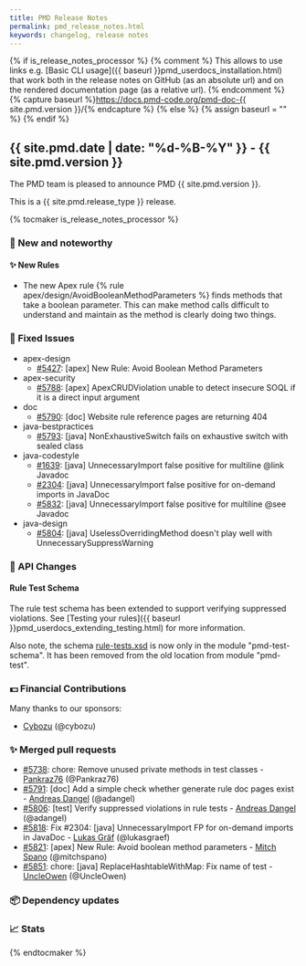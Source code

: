 ```yaml
---
title: PMD Release Notes
permalink: pmd_release_notes.html
keywords: changelog, release notes
---
```


{% if is_release_notes_processor %}
{% comment %}
This allows to use links e.g. [Basic CLI usage]({{ baseurl }}pmd_userdocs_installation.html) that work both
in the release notes on GitHub (as an absolute url) and on the rendered documentation page (as a relative url).
{% endcomment %}
{% capture baseurl %}https://docs.pmd-code.org/pmd-doc-{{ site.pmd.version }}/{% endcapture %}
{% else %}
{% assign baseurl = "" %}
{% endif %}

## {{ site.pmd.date | date: "%d-%B-%Y" }} - {{ site.pmd.version }}

The PMD team is pleased to announce PMD {{ site.pmd.version }}.

This is a {{ site.pmd.release_type }} release.

{% tocmaker is_release_notes_processor %}

### 🚀 New and noteworthy

#### ✨ New Rules

* The new Apex rule {% rule apex/design/AvoidBooleanMethodParameters %} finds methods that take a
  boolean parameter. This can make method calls difficult to understand and maintain as the method is clearly
  doing two things.

### 🐛 Fixed Issues
* apex-design
  * [#5427](https://github.com/pmd/pmd/issues/5427): \[apex] New Rule: Avoid Boolean Method Parameters
* apex-security
  * [#5788](https://github.com/pmd/pmd/issues/5788): \[apex] ApexCRUDViolation unable to detect insecure SOQL if it is a direct input argument
* doc
  * [#5790](https://github.com/pmd/pmd/issues/5790): \[doc] Website rule reference pages are returning 404
* java-bestpractices
  * [#5793](https://github.com/pmd/pmd/issues/5793): \[java] NonExhaustiveSwitch fails on exhaustive switch with sealed class
* java-codestyle
  * [#1639](https://github.com/pmd/pmd/issues/1639): \[java] UnnecessaryImport false positive for multiline @<!-- -->link Javadoc
  * [#2304](https://github.com/pmd/pmd/issues/2304): \[java] UnnecessaryImport false positive for on-demand imports in JavaDoc
  * [#5832](https://github.com/pmd/pmd/issues/5832): \[java] UnnecessaryImport false positive for multiline @<!-- -->see Javadoc
* java-design
  * [#5804](https://github.com/pmd/pmd/issues/5804): \[java] UselessOverridingMethod doesn't play well with UnnecessarySuppressWarning

### 🚨 API Changes

#### Rule Test Schema
The rule test schema has been extended to support verifying suppressed violations.
See [Testing your rules]({{ baseurl }}pmd_userdocs_extending_testing.html) for more information.

Also note, the schema [rule-tests.xsd](https://github.com/pmd/pmd/blob/main/pmd-test-schema/src/main/resources/net/sourceforge/pmd/test/schema/rule-tests_1_1_0.xsd)
is now only in the module "pmd-test-schema". It has been removed from the old location from module "pmd-test".

### 💵 Financial Contributions

Many thanks to our sponsors:

* [Cybozu](https://github.com/cybozu) (@cybozu)

### ✨ Merged pull requests
<!-- content will be automatically generated, see /do-release.sh -->
* [#5738](https://github.com/pmd/pmd/pull/5738): chore: Remove unused private methods in test classes - [Pankraz76](https://github.com/Pankraz76) (@Pankraz76)
* [#5791](https://github.com/pmd/pmd/pull/5791): \[doc] Add a simple check whether generate rule doc pages exist - [Andreas Dangel](https://github.com/adangel) (@adangel)
* [#5806](https://github.com/pmd/pmd/pull/5806): \[test] Verify suppressed violations in rule tests - [Andreas Dangel](https://github.com/adangel) (@adangel)
* [#5818](https://github.com/pmd/pmd/pull/5818): Fix #2304: \[java] UnnecessaryImport FP for on-demand imports in JavaDoc - [Lukas Gräf](https://github.com/lukasgraef) (@lukasgraef)
* [#5821](https://github.com/pmd/pmd/pull/5821): \[apex] New Rule: Avoid boolean method parameters - [Mitch Spano](https://github.com/mitchspano) (@mitchspano)
* [#5851](https://github.com/pmd/pmd/pull/5851): chore: \[java] ReplaceHashtableWithMap: Fix name of test - [UncleOwen](https://github.com/UncleOwen) (@UncleOwen)

### 📦 Dependency updates
<!-- content will be automatically generated, see /do-release.sh -->

### 📈 Stats
<!-- content will be automatically generated, see /do-release.sh -->

{% endtocmaker %}

